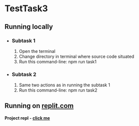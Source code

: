 <h1>TestTask3</h1>

<h2>Running locally</h2>
<ul>
<li>
    <h3>Subtask 1</h3>
    <ol type="1">
        <li>Open the terminal</li>
        <li>Change directory in terminal where source code situated</li>
        <li>Run this command-line: <span>npm run task1</span></li>
    </ol>
</li>

<li>
    <h3>Subtask 2</h3>
    <ol type="1">
        <li>Same two actions as in running the subtask 1</li>
        <li>Run this command-line: <span>npm run task2</span></li>
    </ol>
</li>

</ul>

<h2>Running on <a href="https://replit.com/">replit.com</a></h2>

<h4> Project repl - <a href="https://replit.com/@Ninthchain/TestTaskRequests#info.txt">click me</a></h4>